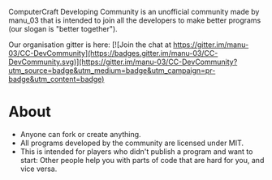 ComputerCraft Developing Community is an unofficial community made by manu_03 that is intended to join all the developers to make better programs (our slogan is "better together").

Our organisation gitter is here: [![Join the chat at https://gitter.im/manu-03/CC-DevCommunity](https://badges.gitter.im/manu-03/CC-DevCommunity.svg)](https://gitter.im/manu-03/CC-DevCommunity?utm_source=badge&utm_medium=badge&utm_campaign=pr-badge&utm_content=badge)

# About
* Anyone can fork or create anything.
* All programs developed by the community are licensed under MIT.
* This is intended for players who didn't publish a program and want to start: Other people help you with parts of code that are hard for you, and vice versa.

